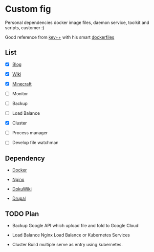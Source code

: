 # Custom fig

Personal dependencies docker image files, daemon service, toolkit and scripts, customer :)

Good reference from [kev++](https://github.com/vimagick) with his smart [dockerfiles](https://github.com/vimagick/dockerfiles)

## List

- [x] [Blog](./blog)
- [x] [Wiki](./wiki)
- [x] [Minecraft](https://hub.docker.com/r/itzg/minecraft-server/)
- [ ] Monitor
- [ ] Backup
- [ ] Load Balance
- [x] Cluster
- [ ] Process manager
- [ ] Develop file watchman


## Dependency

- [Docker](https://www.docker.com/)

- [Nginx](https://nginx.org/en/)

- [DokuWiki](https://www.dokuwiki.org/dokuwiki#)

- [Drupal](https://www.drupal.org/)


## TODO Plan

- Backup
  Google API which upload file and fold to Google Cloud

- Load Balance
  Nginx Load Balance or Kubernetes Services

- Cluster
  Build multiple serve as entry using kubernetes.
